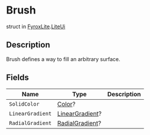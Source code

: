 # Brush
struct in [FyroxLite](../../scripting_api_cs.md).[LiteUi](../LiteUi.md)
## Description
Brush defines a way to fill an arbitrary surface.
## Fields
| Name | Type | Description |
|---|---|---|
| `SolidColor` | [Color](../LiteUi/Color.md)? |  |
| `LinearGradient` | [LinearGradient](../LiteUi/LinearGradient.md)? |  |
| `RadialGradient` | [RadialGradient](../LiteUi/RadialGradient.md)? |  |

